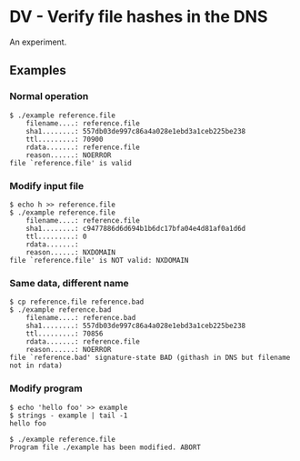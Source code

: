 # DV - Verify file hashes in the DNS

An experiment.

## Examples

### Normal operation

	$ ./example reference.file
		filename....: reference.file
		sha1........: 557db03de997c86a4a028e1ebd3a1ceb225be238
		ttl.........: 70900
		rdata.......: reference.file
		reason......: NOERROR
	file `reference.file' is valid

### Modify input file

	$ echo h >> reference.file
	$ ./example reference.file
		filename....: reference.file
		sha1........: c9477886d6d694b1b6dc17bfa04e4d81af0a1d6d
		ttl.........: 0
		rdata.......: 
		reason......: NXDOMAIN
	file `reference.file' is NOT valid: NXDOMAIN

### Same data, different name

	$ cp reference.file reference.bad
	$ ./example reference.bad 
		filename....: reference.bad
		sha1........: 557db03de997c86a4a028e1ebd3a1ceb225be238
		ttl.........: 70856
		rdata.......: reference.file
		reason......: NOERROR
	file `reference.bad' signature-state BAD (githash in DNS but filename not in rdata)

### Modify program

	$ echo 'hello foo' >> example
	$ strings - example | tail -1
	hello foo

	$ ./example reference.file
	Program file ./example has been modified. ABORT

